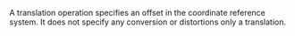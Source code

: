 A translation operation specifies an offset in the coordinate reference system. It does not specify any conversion or distortions only a translation.
